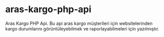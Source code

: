 # aras-kargo-php-api
Aras Kargo PHP Api. Bu api aras kargo müşterileri için websitelerinden kargo durumlarını görüntüleyebilmek ve raporlayabilmeleri için yazılmıştır.
